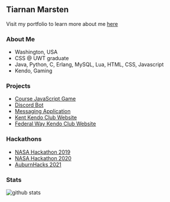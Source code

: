 ## Tiarnan Marsten

Visit my portfolio to learn more about me [here](https://github.com/tkmarsten/tkmarsten.github.io)

### About Me
- Washington, USA
- CSS @ UWT graduate
- Java, Python, C, Erlang, MySQL, Lua, HTML, CSS, Javascript
- Kendo, Gaming

### Projects
- [Course JavaScript Game](https://github.com/amn34/491-Bullet-Hell)
- [Discord Bot](https://github.com/tkmarsten/kendo-bot)
- [Messaging Application](https://github.com/mperez68/Team8TCSS450)
- [Kent Kendo Club Website](http://kentkendo.org/)
- [Federal Way Kendo Club Website](http://federalwaykendo.org/)

### Hackathons
- [NASA Hackathon 2019](https://github.com/tkmarsten/nasa-hackathon)
- [NASA Hackathon 2020](https://github.com/amn34/HUSCII-CO2)
- [AuburnHacks 2021](https://github.com/amn34/Auburn-Client)

### Stats
![github stats](https://github-readme-stats.vercel.app/api?username=tkmarsten&show_icons=true)
